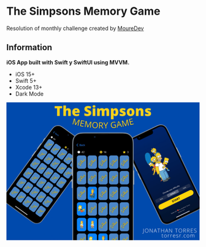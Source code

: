 # The Simpsons Memory Game

Resolution of monthly challenge created by [MoureDev](https://moure.dev)

## Information

**iOS App built with Swift y SwiftUI using MVVM.**

* iOS 15+
* Swift 5+
* Xcode 13+
* Dark Mode

![](./preview.png)
